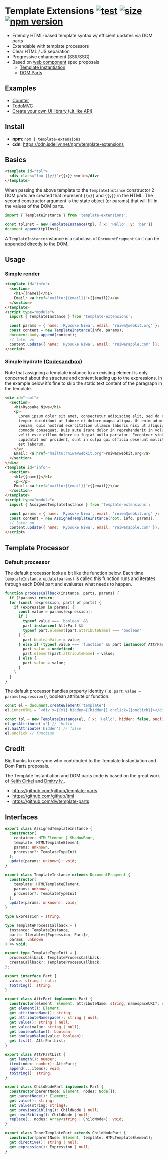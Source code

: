 # Template Extensions [![test](https://github.com/luwes/template-extensions/actions/workflows/ci.yml/badge.svg)](https://github.com/luwes/template-extensions/actions/workflows/ci.yml) [![size](https://img.shields.io/bundlephobia/minzip/template-extensions?label=size)](https://bundlephobia.com/result?p=template-extensions) [![npm version](https://img.shields.io/npm/v/template-extensions)](http://npmjs.org/template-extensions)

- Friendly HTML-based template syntax w/ efficient updates via DOM parts
- Extendable with template processors
- Clear HTML / JS separation
- Progressive enhancement (SSR/SSG)
- Based on [web component](https://github.com/WICG/webcomponents) spec proposals
  - [Template Instantiation](https://github.com/WICG/webcomponents/blob/gh-pages/proposals/Template-Instantiation.md)
  - [DOM Parts](https://github.com/WICG/webcomponents/blob/gh-pages/proposals/DOM-Parts.md)



## Examples

- [Counter](https://template-extensions.vercel.app/examples/)
- [TodoMVC](https://github.com/luwes/template-extensions-todomvc)
- [Create your own UI library (Lit like API)](./examples/interhtml.js)


## Install

- **npm**: `npm i template-extensions`  
- **cdn**: https://cdn.jsdelivr.net/npm/template-extensions  

## Basics

```html
<template id="tpl">
  <div class="foo {{y}}">{{x}} world</div>
</template>
```

When passing the above template to the `TemplateInstance` constructor
2 DOM parts are created that represent `{{x}}` and `{{y}}` in the HTML. 
The second constructor argument is the state object (or params) that will fill 
in the values of the DOM parts.

```js
import { TemplateInstance } from 'template-extensions';

const tplInst = new TemplateInstance(tpl, { x: 'Hello', y: 'bar'})
document.append(tplInst);
```

A `TemplateInstance` instance is a subclass of `DocumentFragment` so it can
be appended directly to the DOM.


## Usage

### Simple render

```html
<template id="info">
  <section>
    <h1>{{name}}</h1>
    Email: <a href="mailto:{{email}}">{{email}}</a>
  </section>
</template>
<script type="module">
  import { TemplateInstance } from 'template-extensions';

  const params = { name: 'Ryosuke Niwa', email: 'rniwa@webkit.org' };
  const content = new TemplateInstance(info, params);
  document.body.append(content);
  // later on
  content.update({ name: 'Ryosuke Niwa', email: 'rniwa@apple.com' });
</script>
```

### Simple hydrate ([Codesandbox](https://codesandbox.io/s/template-extensions-2v4m2y?file=/index.html))

Note that assigning a template instance to an existing element is only
concerned about the structure and content leading up to the expressions.
In the example below it's fine to skip the static text content of the paragraph
in the template.

```html
<div id="root">
  <section>
    <h1>Ryosuke Niwa</h1>
    <p>
      Lorem ipsum dolor sit amet, consectetur adipiscing elit, sed do eiusmod
      tempor incididunt ut labore et dolore magna aliqua. Ut enim ad minim
      veniam, quis nostrud exercitation ullamco laboris nisi ut aliquip ex ea
      commodo consequat. Duis aute irure dolor in reprehenderit in voluptate
      velit esse cillum dolore eu fugiat nulla pariatur. Excepteur sint occaecat
      cupidatat non proident, sunt in culpa qui officia deserunt mollit anim id
      est laborum.
    </p>
    Email: <a href="mailto:rniwa@webkit.org">rniwa@webkit.org</a>
  </section>
</div>
<template id="info">
  <section>
    <h1>{{name}}</h1>
    <p></p>
    Email: <a href="mailto:{{email}}">{{email}}</a>
  </section>
</template>
<script type="module">
  import { AssignedTemplateInstance } from 'template-extensions';

  const params = { name: 'Ryosuke Niwa', email: 'rniwa@webkit.org' };
  const content = new AssignedTemplateInstance(root, info, params);
  // later on
  content.update({ name: 'Ryosuke Niwa', email: 'rniwa@apple.com' });
</script>
```

## Template Processor

### Default processor

The default processor looks a bit like the function below. Each time 
`templateInstance.update(params)` is called this function runs and
iterates through each DOM part and evaluates what needs to happen.

```js
function processCallback(instance, parts, params) {
  if (!params) return;
  for (const [expression, part] of parts) {
    if (expression in params) {
      const value = params[expression];
      if (
        typeof value === 'boolean' &&
        part instanceof AttrPart &&
        typeof part.element[part.attributeName] === 'boolean'
      ) {
        part.booleanValue = value;
      } else if (typeof value === 'function' && part instanceof AttrPart) {
        part.value = undefined;
        part.element[part.attributeName] = value;
      } else {
        part.value = value;
      }
    }
  }
}
```

The default processor handles property identity (i.e. `part.value = params[expression]`),
boolean attribute or function.

```js
const el = document.createElement('template')
el.innerHTML = `<div x={{x}} hidden={{hidden}} onclick={{onclick}}></div>`

const tpl = new TemplateInstance(el, { x: 'Hello', hidden: false, onclick: () => {} })
el.getAttribute('x') // 'Hello'
el.hasAttribute('hidden') // false
el.onclick // function
```


## Credit

Big thanks to everyone who contributed to the Template Instantiation and
Dom Parts proposals.

The Template Instantiation and DOM parts code is based on the great work of
[Keith Cirkel](https://github.com/keithamus) and [Dmitry Iv.](https://github.com/dy).

- https://github.com/github/template-parts
- https://github.com/github/jtml
- https://github.com/dy/template-parts


## Interfaces

```ts
export class AssignedTemplateInstance {
  constructor(
    container: HTMLElement | ShadowRoot,
    template: HTMLTemplateElement,
    params: unknown,
    processor?: TemplateTypeInit
  );
  update(params: unknown): void;
}

export class TemplateInstance extends DocumentFragment {
  constructor(
    template: HTMLTemplateElement,
    params: unknown,
    processor?: TemplateTypeInit
  );
  update(params: unknown): void;
}

type Expression = string;

type TemplateProcessCallback = (
  instance: TemplateInstance,
  parts: Iterable<[Expression, Part]>,
  params: unknown
) => void;

export type TemplateTypeInit = {
  processCallback: TemplateProcessCallback;
  createCallback?: TemplateProcessCallback;
};

export interface Part {
  value: string | null;
  toString(): string;
}

export class AttrPart implements Part {
  constructor(element: Element, attributeName: string, namespaceURI?: string);
  get element(): Element;
  get attributeName(): string;
  get attributeNamespace(): string | null;
  get value(): string | null;
  set value(value: string | null);
  get booleanValue(): boolean;
  set booleanValue(value: boolean);
  get list(): AttrPartList;
}

export class AttrPartList {
  get length(): number;
  item(index: number): AttrPart;
  append(...items): void;
  toString(): string;
}

export class ChildNodePart implements Part {
  constructor(parentNode: Element, nodes: Node[]);
  get parentNode(): Element;
  get value(): string;
  set value(string: string);
  get previousSibling(): ChildNode | null;
  get nextSibling(): ChildNode | null;
  replace(...nodes: Array<string | ChildNode>): void;
}

export class InnerTemplatePart extends ChildNodePart {
  constructor(parentNode: Element, template: HTMLTemplateElement);
  get directive(): string | null;
  get expression(): Expression | null;
}
```
